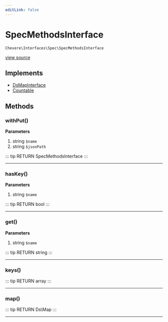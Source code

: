 ```yaml
---
editLink: false
---
```


# SpecMethodsInterface

`Chevere\Interfaces\Spec\SpecMethodsInterface`

[view source](https://github.com/chevere/chevere/blob/master/interfaces/Spec/SpecMethodsInterface.php)

## Implements

- [DsMapInterface](../DataStructures/DsMapInterface.md)
- [Countable](https://www.php.net/manual/class.countable)

## Methods

### withPut()

**Parameters**

1. string `$name`
2. string `$jsonPath`

::: tip RETURN
SpecMethodsInterface
:::

---

### hasKey()

**Parameters**

1. string `$name`

::: tip RETURN
bool
:::

---

### get()

**Parameters**

1. string `$name`

::: tip RETURN
string
:::

---

### keys()

::: tip RETURN
array
:::

---

### map()

::: tip RETURN
Ds\Map
:::

---

